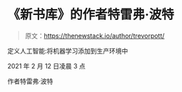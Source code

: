 # 《新书库》的作者特雷弗·波特

> 原文：<https://thenewstack.io/author/trevorpott/>

定义人工智能:将机器学习添加到生产环境中

2021 年 2 月 12 日凌晨 3 点

作者特雷弗·波特